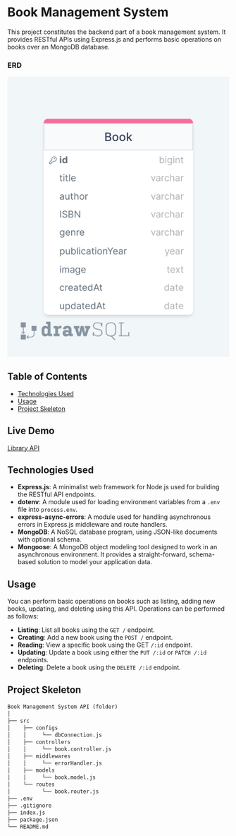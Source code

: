 # Book Management System

This project constitutes the backend part of a book management system. It provides RESTful APIs using Express.js and performs basic operations on books over an MongoDB database.

### ERD

![ERD](./erd.png)

## Table of Contents

- [Technologies Used](#technologies-used)
- [Usage](#usage)
- [Project Skeleton](#project-skeleton)

## Live Demo

[Library API](https://library-be-tw3h.onrender.com/)

## Technologies Used

- **Express.js**: A minimalist web framework for Node.js used for building the RESTful API endpoints.
- **dotenv**: A module used for loading environment variables from a `.env` file into `process.env`.
- **express-async-errors**: A module used for handling asynchronous errors in Express.js middleware and route handlers.
- **MongoDB**: A NoSQL database program, using JSON-like documents with optional schema.
- **Mongoose**: A MongoDB object modeling tool designed to work in an asynchronous environment. It provides a straight-forward, schema-based solution to model your application data.

## Usage

You can perform basic operations on books such as listing, adding new books, updating, and deleting using this API. Operations can be performed as follows:

- **Listing**: List all books using the `GET /` endpoint.
- **Creating**: Add a new book using the `POST /` endpoint.
- **Reading**: View a specific book using the GET `/:id` endpoint.
- **Updating**: Update a book using either the `PUT /:id` or `PATCH /:id` endpoints.
- **Deleting**: Delete a book using the `DELETE /:id` endpoint. 

## Project Skeleton

```
Book Management System API (folder) 
│
├── src
│    ├── configs
│    │     └── dbConnection.js
│    ├── controllers                
│    │     └── book.controller.js 
│    ├── middlewares   
│    │     └── errorHandler.js 
│    ├── models                
│    │     └── book.model.js
│    └── routes                
│          └── book.router.js
├── .env
├── .gitignore
├── index.js
├── package.json
└── README.md
```
